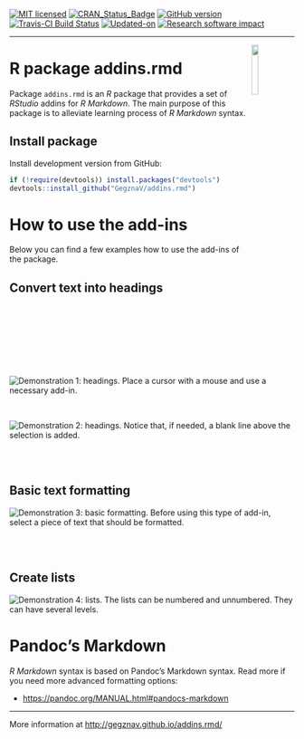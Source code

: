 
<!-- 

TO DO: 

1. Create an interactive addin, that enables to select formatting options;
2. Write unit tests.
3. Insert link [label](link_location)
4. Insert image ![caption](image_location)
5. Insert image with caption (interactive input through Shiny):

fig_id = sub("\\.","_",
             paste0("fig_ID__", (as.double(Sys.time()))))

<img src="image_location" title="The_caption_of_your_figure_comes_here..." alt="The_caption_of_your_figure_comes_here..." style="display: block; margin: auto;" />

6. Write function to check if there is a space before and after the selection
(for %>% and similar operators)

7. Add possibility not to add list bullets and numbers to the empty rows.

-->

<!-- README.md is generated from README.Rmd. Please edit that file -->

[![MIT
licensed](https://img.shields.io/badge/license-MIT-blue.svg)](https://opensource.org/licenses/MIT)
[![CRAN\_Status\_Badge](http://www.r-pkg.org/badges/version/addins.rmd)](https://cran.r-project.org/package=addins.rmd)
[![GitHub
version](https://img.shields.io/badge/GitHub-0.0.1-brightgreen.svg)](https://github.com/GegznaV/addins.rmd)
[![Travis-CI Build
Status](https://travis-ci.org/GegznaV/addins.rmd.png?branch=master)](https://travis-ci.org/GegznaV/addins.rmd)
[![Updated-on](https://img.shields.io/badge/Updated%20on-2018--02--26-yellowgreen.svg)](/commits/master)
[![Research software
impact](http://depsy.org/api/package/cran/addins.rmd/badge.svg)](http://depsy.org/package/r/addins.rmd)

<!-- [![Rdoc](http://www.rdocumentation.org/badges/version/addins.rmd)](http://www.rdocumentation.org/packages/addins.rmd) -->

<!--

-->

-----

<img src="http://gegznav.github.io/addins.rmd/logo.png" align="right" width="15%" height="15%"/>

# R package **addins.rmd**

Package `addins.rmd` is an *R* package that provides a set of *RStudio*
addins for *R Markdown*. The main purpose of this package is to
alleviate learning process of *R Markdown* syntax.

<!-- 
1) **format text in R Markdown documents**: 
    - **enclose** either selected text or selected rows with special symbols and text gets inerpreted in a special way when rendered with R Markdown (e.g., converts "bold" into "\*\*bold\*\*"
that is interpreted as "**bold**").
2) **insert** text (e.g., operators `%>%`, `<<-`, `%$%`) at the cursor position; 
3)  **replace** symbols in selected
pieces of text (e.g., convert backslashes to forward slashes which results 
in strings like `"c:\data\"` converted into `"c:/data/"`). 
-->

## Install package

<!-- Install released version from CRAN: -->

<!-- ```{r Install package from CRAN, eval=FALSE} -->

<!-- install.packages("addins.rmd") -->

<!-- ``` -->

Install development version from GitHub:

``` r
if (!require(devtools)) install.packages("devtools")
devtools::install_github("GegznaV/addins.rmd")
```

<!-- Recommended workflow and a few examples -->

<!-- ----------------------------------------------------- -->

<!-- Get started online http://gegznav.github.io/addins.rmd/articles/v1_workflow.html -->

<!-- And offline: -->

<!-- ```{r, eval=FALSE} -->

<!-- vignette("v1_workflow", package = "addins.rmd") -->

<!-- ``` -->

<!-- browseVignettes("addins.rmd") -->

# How to use the add-ins

Below you can find a few examples how to use the add-ins of the package.

## Convert text into headings

![**Demonstration 1: headings.** Place a cursor with a mouse and use a
necessary
add-in.](https://raw.githubusercontent.com/GegznaV/addins.rmd/master/docs/figs/demo-headings-1.gif)

<br>

![**Demonstration 2: headings.** Notice that, if needed, a blank line
above the selection is
added.](https://raw.githubusercontent.com/GegznaV/addins.rmd/master/docs/figs/demo-headings-2.gif)

<br><br>

## Basic text formatting

![**Demonstration 3: basic formatting.** Before using this type of
add-in, select a piece of text that should be
formatted.](https://raw.githubusercontent.com/GegznaV/addins.rmd/master/docs/figs/demo-formatting-1.gif)

<br><br>

## Create lists

![**Demonstration 4: lists.** The lists can be numbered and unnumbered.
They can have several
levels.](https://raw.githubusercontent.com/GegznaV/addins.rmd/master/docs/figs/demo-lists-1.gif)

# Pandoc’s Markdown

*R Markdown* syntax is based on Pandoc’s Markdown syntax. Read more if
you need more advanced formatting options:

  - <https://pandoc.org/MANUAL.html#pandocs-markdown>

-----

More information at <http://gegznav.github.io/addins.rmd/>
